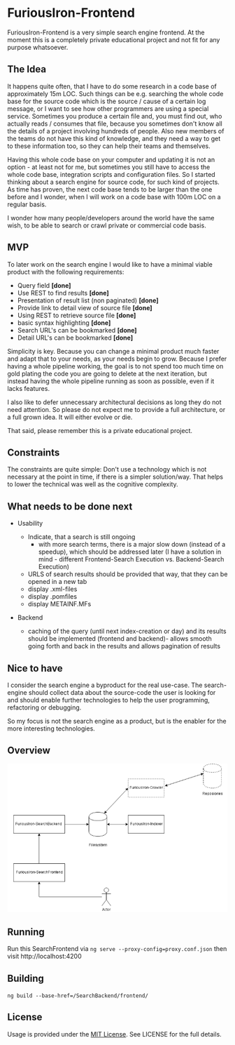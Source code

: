 # FuriousIron-Frontend

FuriousIron-Frontend is a very simple search engine frontend. At the moment this is a completely 
private educational project and not fit for any purpose whatsoever.

## The Idea

It happens quite often, that I have to do some research in a code base of approximately 15m 
LOC. Such things can be e.g. searching the whole code base for the source code which is the
source / cause of a certain log message, or I want to see how other programmers are using a
special service. Sometimes you produce a certain file and, you must find out, who actually
reads / consumes that file, because you sometimes don't know all the details of a project involving
hundreds of people. Also new members of the teams do not have this kind of knowledge, and 
they need a way to get to these information too, so they can help their teams and themselves.

Having this whole code base on your computer and updating it is not an option - at least not for me, 
but sometimes you still have to access the whole code base, integration scripts and configuration files. 
So I started thinking about a search engine for source code, for such kind of projects. As time has
proven, the next code base tends to be larger than the one before and I wonder, when I will work
on a code base with 100m LOC on a regular basis.

I wonder how many people/developers around the world have the same wish, to be able to search 
or crawl private or commercial code basis.

## MVP

To later work on the search engine I would like to have a minimal viable product with the following
requirements:

* Query field __[done]__
* Use REST to find results __[done]__
* Presentation of result list (non paginated) __[done]__
* Provide link to detail view of source file __[done]__
* Using REST to retrieve source file __[done]__
* basic syntax highlighting __[done]__
* Search URL's can be bookmarked __[done]__
* Detail URL's can be bookmarked __[done]__

Simplicity is key. Because you can change a minimal product much faster and adapt that to your needs,
as your needs begin to grow. Because I prefer having a whole pipeline working, the goal is to not 
spend too much time on gold plating the code you are going to delete at the next iteration, but instead
having the whole pipeline running as soon as possible, even if it lacks features. 

I also like to defer unnecessary architectural decisions as long they do not need attention. So please
do not expect me to provide a full architecture, or a full grown idea. It will either evolve or die.

That said, please remember this is a private educational project.

## Constraints

The constraints are quite simple: Don't use a technology which is not necessary at the point in time, 
if there is a simpler solution/way. That helps to lower the technical was well as the cognitive complexity.

## What needs to be done next

* Usability
  * Indicate, that a search is still ongoing 
    - with more search terms, there is a major slow down (instead of a speedup), which should be addressed later (I have a solution in mind - different Frontend-Search Execution vs. Backend-Search Execution)
  * URLS of search results should be provided that way, that they can be opened in a new tab
  * display .xml-files
  * display .pomfiles
  * display METAINF.MFs
  
* Backend
  * caching of the query (until next index-creation or day) and its results should be implemented (frontend and backend)- allows smooth going forth and back in the results and allows pagination of results   

## Nice to have

I consider the search engine a byproduct for the real use-case. The search-engine should collect data about
the source-code the user is looking for and should enable further technologies to help the user programming,
refactoring or debugging.

So my focus is not the search engine as a product, but is the enabler for the more interesting technologies.

## Overview

![Overview](https://github.com/mindscan-de/FuriousIron-Frontend/raw/master/doc/Overview.png "Architectural Overview")

## Running

Run this SearchFrontend via `ng serve --proxy-config=proxy.conf.json` then visit http://localhost:4200

## Building

`ng build --base-href=/SearchBackend/frontend/`

## License

Usage is provided under the [MIT License](http://opensource.org/licenses/mit-license.php). See LICENSE for the full details.
